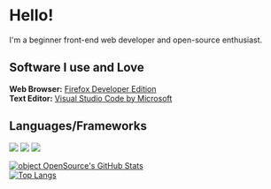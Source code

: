 # Hello!
I'm a beginner front-end web developer and open-source enthusiast.
## Software I use and Love
**Web Browser:** [Firefox Developer Edition](https://www.mozilla.org/en-US/firefox/developer/)  
**Text Editor:** [Visual Studio Code by Microsoft](https://code.visualstudio.com/)   
## Languages/Frameworks
<img src="https://img.shields.io/badge/html5%20-%23E34F26.svg?&style=for-the-badge&logo=html5&logoColor=white"> <img src="https://img.shields.io/badge/css3%20-%231572B6.svg?&style=for-the-badge&logo=css3&logoColor=white"> <img src="https://img.shields.io/badge/javascript%20-ffdd00.svg?&style=for-the-badge&logo=javascript&logoColor=black">  
  
[![object OpenSource's GitHub Stats](https://github-readme-stats.vercel.app/api?username=objectopensource)](https://github.com/objectopensource)  
[![Top Langs](https://github-readme-stats.vercel.app/api/top-langs/?username=objectopensource&layout=compact)](https://github.com/objectopensource)

